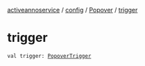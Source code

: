 [activeannoservice](../../index.md) / [config](../index.md) / [Popover](index.md) / [trigger](./trigger.md)

# trigger

`val trigger: `[`PopoverTrigger`](../-popover-trigger/index.md)